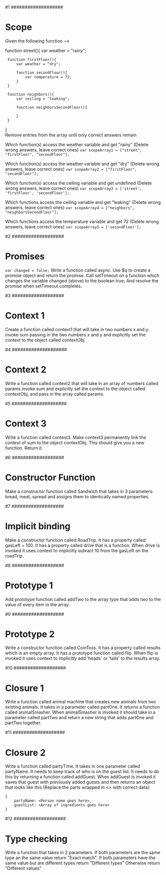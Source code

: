  #1  ###################
 # Scope
 Given the following function -->

 function street(){
     var weather = "rainy";

     function firstFloor(){
         var weather = "dry";

         function secondFloor(){
             var temperature = 72;
         }
     }

     function neighbors(){
         var ceiling = "leaking";

         function neighborsSecondFloor(){

         }
     }
 }  
 Remove entries from the array until only correct answers remain

 Which function(s) access the weather variable and get "rainy" (Delete wrong answers, leave correct ones)
`var scopeArray1 = ["street", "firstFloor", "secondFloor"];`

 Which function(s) access the weather variable and get "dry" (Delete wrong answers, leave correct ones)
`var scopeArray2 = ["firstFloor", "secondFloor"];`

 Which function(s) access the ceiling variable and get undefined (Delete wrong answers, leave correct ones)
`var scopeArray3 = ['street', 'firstFloor', 'secondFloor'];`

 Which functions access the ceiling variable and get "leaking" (Delete wrong answers, leave correct ones)
`var scopeArray4 = ["neighbors", "neighborsSecondFloor"];`

 Which functions access the temperature variable and get 72 (Delete wrong answers, leave correct ones)
`var scopeArray5 = ['secondFloor'];`




 #2  ###################
 # Promises
`var changed = false;`
  Write a function called async.
  Use $q to create a promise object and return the promise.
  Call setTimeout on a function
  which changes the variable changed (above) to the boolean true;
  And resolve the promise when setTimeout completes.

<!--
```
var contextObj = {
  number: 0
}

function sum(x, y) {
  return this.number += (x + y);
}
``` -->



 #3 ###################
 # Context 1
 Create a function called context1 that will take in two numbers x and y.
 invoke sum passing in the two numbers x and y and explicitly set the context to the object called contextObj


 #4 ####################
 # Context 2
 Write a function called context2 that will take in an array of numbers called params
 invoke sum and explicitly set the context to the object called contextObj, and pass in the array called params.


 #5 ####################
 # Context 3
 Write a function called context3.
 Make context3 permanently link the context of sum to the object contextObj.
 This should give you a new function. Return it.



 #6  ###################
 # Constructor Function
 Make a constructor function called Sandwich that takes in 3 parameters: bread, meat, spread and assigns them to identically named properties.




 #7  ###################
 # Implicit binding
 Make a constructor function called RoadTrip.  It has a property called gasLeft = 100.  It has a property called drive that is a function.  When drive is invoked it uses context to implicitly subract 10 from the gasLeft on the roadTrip.



 #8  ###################
 # Prototype 1
 Add prototype function called addTwo to the array type that adds two to the value of every item in the array.




 #9  ###################
 # Prototype 2
 Write a constructor function called CoinToss.  It has a property called results which is an empty array.  It has a prototype function called flip.  When flip is invoked it uses context to implicitly add 'heads' or 'tails' to the results array.




 #10  ###################
 # Closure 1
 Write a function called animal machine that creates new animals from two existing animals.  It takes in a parameter called partOne.  It returns a function called animalSmasher.
 When animalSmasher is invoked it should take in a parameter called partTwo and return a new string that adds partOne and partTwo together.



 #11  ###################
 # Closure 2
 Write a function called partyTime.  It takes in one parameter called partyName.
 It needs to keep track of who is on the guest list.
 It needs to do this by returning a function called addGuest.
 When addGuest is invoked it saves that guest with previously added guests and then returns an object that looks like this (Replace the parts wrapped in <> with correct data):
 ```
 {
     partyName: <Person name goes here>,
     guestList: <Array of ingredients goes here>
 }
 ```



 #12  ###################
 # Type checking
 Write a function that takes in 2 parameters.
 If both parameters are the same type an the same value return "Exact match".
 If both parameters have the same value but are different types return "Different types"
 Otherwise return "Different values"
